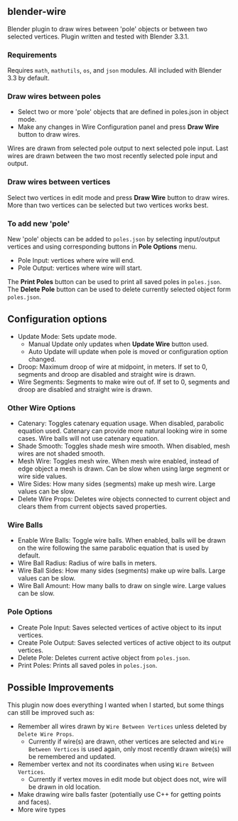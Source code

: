 ## blender-wire

Blender plugin to draw wires between 'pole' objects or between two selected vertices. Plugin written and tested with Blender 3.3.1.

### Requirements

Requires `math`, `mathutils`, `os`, and `json` modules. All included with Blender 3.3 by default.

### Draw wires between poles
- Select two or more 'pole' objects that are defined in poles.json in object mode.
- Make any changes in Wire Configuration panel and press **Draw Wire** button to draw wires.

Wires are drawn from selected pole output to next selected pole input. Last wires are drawn between the two most recently selected pole input and output.

### Draw wires between vertices

Select two vertices in edit mode and press **Draw Wire** button to draw wires. More than two vertices can be selected but two vertices works best.

### To add new 'pole'

New 'pole' objects can be added to `poles.json` by selecting input/output vertices and using corresponding buttons in **Pole Options** menu.
- Pole Input: vertices where wire will end.
- Pole Output: vertices where wire will start.

The **Print Poles** button can be used to print all saved poles in `poles.json`.  
The **Delete Pole** button can be used to delete currently selected object form `poles.json`.

## Configuration options

- Update Mode: Sets update mode.
    - Manual Update only updates when **Update Wire** button used.
    - Auto Update will update when pole is moved or configuration option changed.
- Droop: Maximum droop of wire at midpoint, in meters. If set to 0, segments and droop are disabled and straight wire is drawn.
- Wire Segments: Segments to make wire out of. If set to 0, segments and droop are disabled and straight wire is drawn.

### Other Wire Options

- Catenary: Toggles catenary equation usage. When disabled, parabolic equation used. Catenary can  provide more natural looking wire in some cases. Wire balls will not use catenary equation.
- Shade Smooth: Toggles shade mesh wire smooth. When disabled, mesh wires are not shaded smooth.
- Mesh Wire: Toggles mesh wire. When mesh wire enabled, instead of edge object a mesh is drawn. Can be slow when using large segment or wire side values.
- Wire Sides: How many sides (segments) make up mesh wire. Large values can be slow.
- Delete Wire Props: Deletes wire objects connected to current object and clears them from current objects saved properties.

### Wire Balls

- Enable Wire Balls: Toggle wire balls. When enabled, balls will be drawn on the wire following the same parabolic equation that is used by default.
- Wire Ball Radius: Radius of wire balls in meters.
- Wire Ball Sides: How many sides (segments) make up wire balls. Large values can be slow.
- Wire Ball Amount: How many balls to draw on single wire. Large values can be slow.

### Pole Options
- Create Pole Input: Saves selected vertices of active object to its input vertices.
- Create Pole Output: Saves selected vertices of active object to its output vertices.
- Delete Pole: Deletes current active object from `poles.json`.
- Print Poles: Prints all saved poles in `poles.json`.

## Possible Improvements

This plugin now does everything I wanted when I started, but some things can still be improved such as:

- Remember all wires drawn by `Wire Between Vertices` unless deleted by `Delete Wire Props`.
    - Currently if wire(s) are drawn, other vertices are selected and `Wire Between Vertices` is used again, only most recently drawn wire(s) will be remembered and updated.
- Remember vertex and not its coordinates when using `Wire Between Vertices`.
    - Currently if vertex moves in edit mode but object does not, wire will be drawn in old location.
- Make drawing wire balls faster (potentially use C++ for getting points and faces).
- More wire types
